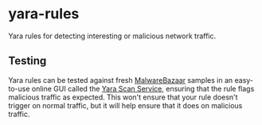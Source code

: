 # yara-rules
Yara rules for detecting interesting or malicious network traffic.

## Testing

Yara rules can be tested against fresh [MalwareBazaar](https://bazaar.abuse.ch/) samples in an easy-to-use online GUI called the [Yara Scan Service](https://riskmitigation.ch/yara-scan/), ensuring that the rule flags malicious traffic as expected. This won't ensure that your rule doesn't trigger on normal traffic, but it will help ensure that it does on malicious traffic.
